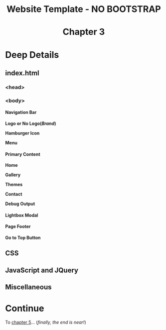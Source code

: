 <h1 align="center">Website Template - NO BOOTSTRAP<h1>
<p align="center">Chapter 3<p>

# Deep Details

## index.html

### &lt;head&gt;

### &lt;body&gt;

#### Navigation Bar

**Logo or No Logo(*Brand*)**

**Hamburger Icon**

**Menu**

#### Primary Content

**Home**

**Gallery**

**Themes**

**Contact**

**Debug Output**

#### Lightbox Modal

#### Page Footer

**Go to Top Button**

## CSS

## JavaScript and JQuery 

## Miscellaneous


# Continue

To [chapter 5](CH5.md)... (*finally, the end is near!*)

